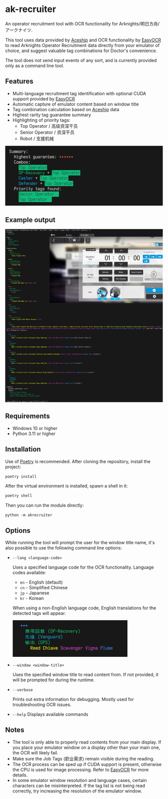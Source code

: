 # ak-recruiter

An operator recruitment tool with OCR functionality for Arknights/明日方舟/アークナイツ.

This tool uses data provided by [Aceship](https://github.com/Aceship/AN-EN-Tags) and OCR functionality by [EasyOCR](https://github.com/JaidedAI/EasyOCR) to read Arknights Operator Recruitment data directly from your emulator of choice, and suggest valuable tag combinations for Doctor's convenience.

The tool does not send input events of any sort, and is currently provided only as a command line tool.

## Features
- Multi-language recruitment tag identification with optional CUDA support provided by [EasyOCR](https://github.com/JaidedAI/EasyOCR)
- Automatic capture of emulator content based on window title
- Tag combination calculation based on [Aceship](https://github.com/Aceship/AN-EN-Tags) data
- Highest rarity tag guarantee summary
- Highlighting of priority tags:
  - Top Operator / 高级资深干员
  - Senior Operator / 资深干员
  - Robot / 支援机械

![](docs/example-pt.png)

## Example output
![](docs/example.png)

## Requirements
- Windows 10 or higher
- Python 3.11 or higher

## Installation

Use of [Poetry](https://python-poetry.org/) is recommended. After cloning the repository, install the project:

```sh
poetry install
```

After the virtual environment is installed, spawn a shell in it:

```sh
poetry shell
```

Then you can run the module directly:
```
python -m akrecruiter
```

## Options

While running the tool will prompt the user for the window title name, it's also possible to use the following command line options:

- `--lang <language-code>`

  Uses a specified language code for the OCR functionality. Language codes available:
  - `en` - English (default)
  - `cn` - Simplified Chinese
  - `jp` - Japanese
  - `kr` - Korean

  When using a non-English language code, English translations for the detected tags will appear.

  ![](docs/example-cn.png)

- `--window <window-title>` 

  Uses the specified window title to read content from. If not provided, it will be prompted for during the runtime.

- `--verbose`

  Prints out extra information for debugging. Mostly used for troubleshooting OCR issues.

- `--help` Displays available commands

## Notes

- The tool is only able to properly read contents from your main display. If you place your emulator window on a display other than your main one, the OCR will likely fail.
- Make sure the Job Tags (职业需求) remain visible during the reading.
- The OCR process can be sped up if CUDA support is present, otherwise the CPU is used for image processing. Refer to [EasyOCR](https://github.com/JaidedAI/EasyOCR) for more details.
- In some emulator window resolution and language cases, certain characters can be misinterpreted. If the tag list is not being read correctly, try increasing the resolution of the emulator window.